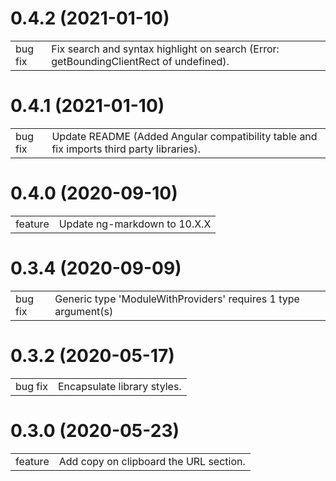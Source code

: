 # 0.4.2 (2021-01-10)

|         |                                                                                        |
|---------|----------------------------------------------------------------------------------------|
| bug fix | Fix search and syntax highlight on search (Error: getBoundingClientRect of undefined). |

# 0.4.1 (2021-01-10)

|         |                                                                                          |
|---------|------------------------------------------------------------------------------------------|
| bug fix | Update README (Added Angular compatibility table and fix imports third party libraries). |


# 0.4.0 (2020-09-10)

|         |                              |
|---------|------------------------------|
| feature | Update ng-markdown to 10.X.X |

# 0.3.4 (2020-09-09)

|         |                                                                   |
|---------|-------------------------------------------------------------------|
| bug fix | Generic type 'ModuleWithProviders<T>' requires 1 type argument(s) |

# 0.3.2 (2020-05-17)

|         |                             |
|---------|-----------------------------|
| bug fix | Encapsulate library styles. |

# 0.3.0 (2020-05-23)

|         |                                        |
|---------|----------------------------------------|
| feature | Add copy on clipboard the URL section. |

